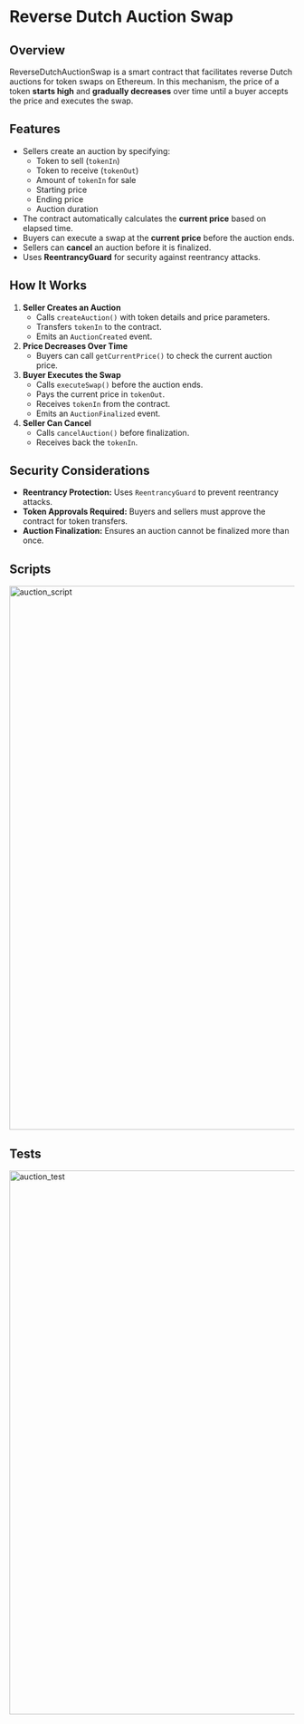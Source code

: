 # Reverse Dutch Auction Swap

## Overview

ReverseDutchAuctionSwap is a smart contract that facilitates reverse Dutch auctions for token swaps on Ethereum. In this mechanism, the price of a token **starts high** and **gradually decreases** over time until a buyer accepts the price and executes the swap.

## Features

- Sellers create an auction by specifying:
  - Token to sell (`tokenIn`)
  - Token to receive (`tokenOut`)
  - Amount of `tokenIn` for sale
  - Starting price
  - Ending price
  - Auction duration
- The contract automatically calculates the **current price** based on elapsed time.
- Buyers can execute a swap at the **current price** before the auction ends.
- Sellers can **cancel** an auction before it is finalized.
- Uses **ReentrancyGuard** for security against reentrancy attacks.

## How It Works

1. **Seller Creates an Auction**
   - Calls `createAuction()` with token details and price parameters.
   - Transfers `tokenIn` to the contract.
   - Emits an `AuctionCreated` event.
2. **Price Decreases Over Time**
   - Buyers can call `getCurrentPrice()` to check the current auction price.
3. **Buyer Executes the Swap**
   - Calls `executeSwap()` before the auction ends.
   - Pays the current price in `tokenOut`.
   - Receives `tokenIn` from the contract.
   - Emits an `AuctionFinalized` event.
4. **Seller Can Cancel**
   - Calls `cancelAuction()` before finalization.
   - Receives back the `tokenIn`.

## Security Considerations

- **Reentrancy Protection:** Uses `ReentrancyGuard` to prevent reentrancy attacks.
- **Token Approvals Required:** Buyers and sellers must approve the contract for token transfers.
- **Auction Finalization:** Ensures an auction cannot be finalized more than once.

## Scripts
<img width="960" alt="auction_script" src="https://github.com/user-attachments/assets/07d22888-797c-4d43-a932-625d33f2fdde" />

## Tests
<img width="960" alt="auction_test" src="https://github.com/user-attachments/assets/7df9b2d0-0280-4b64-9034-14214c98f47f" />
